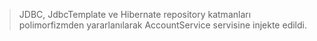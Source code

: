>JDBC, JdbcTemplate ve Hibernate repository katmanları polimorfizmden yararlanılarak AccountService servisine injekte edildi.
